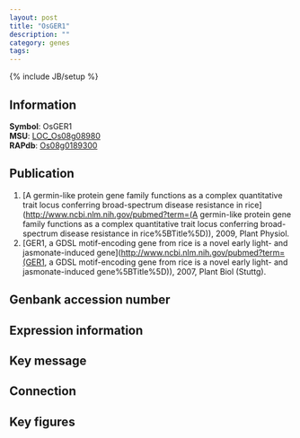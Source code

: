 ```yaml
---
layout: post
title: "OsGER1"
description: ""
category: genes
tags: 
---
```

{% include JB/setup %}

## Information
__Symbol__: OsGER1  
__MSU__: [LOC_Os08g08980](http://rice.plantbiology.msu.edu/cgi-bin/ORF_infopage.cgi?orf=LOC_Os08g08980)  
__RAPdb__: [Os08g0189300](http://rapdb.dna.affrc.go.jp/viewer/gbrowse_details/irgsp1?name=Os08g0189300)  

## Publication
1. [A germin-like protein gene family functions as a complex quantitative trait locus conferring broad-spectrum disease resistance in rice](http://www.ncbi.nlm.nih.gov/pubmed?term=(A germin-like protein gene family functions as a complex quantitative trait locus conferring broad-spectrum disease resistance in rice%5BTitle%5D)), 2009, Plant Physiol.
2. [GER1, a GDSL motif-encoding gene from rice is a novel early light- and jasmonate-induced gene](http://www.ncbi.nlm.nih.gov/pubmed?term=(GER1, a GDSL motif-encoding gene from rice is a novel early light- and jasmonate-induced gene%5BTitle%5D)), 2007, Plant Biol (Stuttg).

## Genbank accession number

## Expression information

## Key message

## Connection

## Key figures


